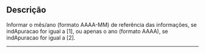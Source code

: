 ## Descrição
Informar o mês/ano (formato AAAA-MM) de referência das informações, se indApuracao for igual a [1], ou apenas o ano (formato AAAA), se indApuracao for igual a [2].


---
